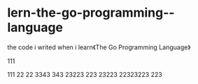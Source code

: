 # lern-the-go-programming--language
the code i writed when i learn《The Go Programming Language》 

111

111
22
22
3343
343
23223
223
23223
22323223
223